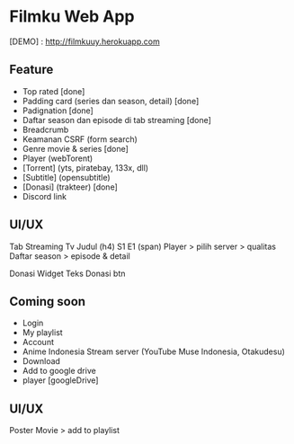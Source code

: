 # Filmku Web App

[DEMO] : http://filmkuuy.herokuapp.com

## Feature

- Top rated [done]
- Padding card (series dan season, detail) [done]
- Padignation [done]
- Daftar season dan episode di tab streaming [done]
- Breadcrumb
- Keamanan CSRF (form search)
- Genre movie & series [done]
- Player (webTorent)
- [Torrent] (yts, piratebay, 133x, dll)
- [Subtitle] (opensubtitle)
- [Donasi] (trakteer) [done]
- Discord link

## UI/UX

Tab Streaming Tv
Judul (h4)
S1 E1 (span)
Player > pilih server > qualitas
Daftar season > episode & detail

Donasi Widget
Teks
Donasi btn

## Coming soon

- Login
- My playlist
- Account
- Anime Indonesia Stream server (YouTube Muse Indonesia, Otakudesu)
- Download
- Add to google drive
- player [googleDrive]

## UI/UX

Poster Movie > add to playlist
